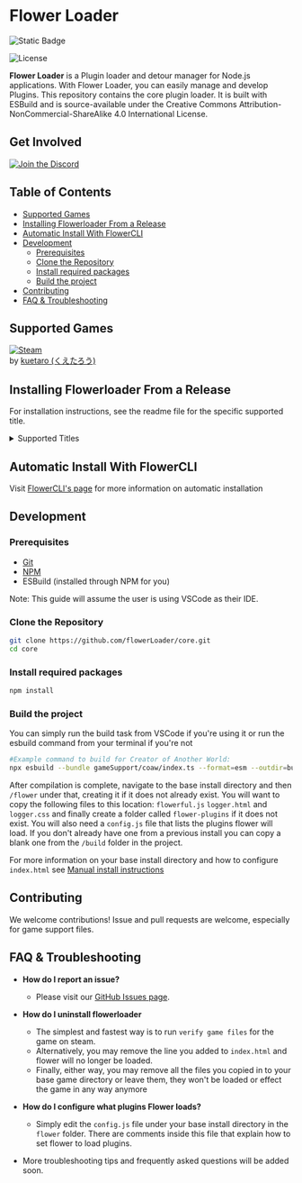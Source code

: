 # Flower Loader

![Static Badge](https://img.shields.io/badge/Language-Typescript_ESM-blue?style=for-the-badge&logo=typescript)

![License](https://img.shields.io/badge/License-CC_BY--NC--SA_4.0-yellowgreen?style=for-the-badge&logo=creativecommons)

**Flower Loader** is a Plugin loader and detour manager for Node.js applications. With Flower Loader, you can easily manage and develop Plugins. This repository contains the core plugin loader. It is built with ESBuild and is source-available under the Creative Commons Attribution-NonCommercial-ShareAlike 4.0 International License.

## Get Involved

[![Join the Discord](https://img.shields.io/discord/1239786034561028136?color=5865F2&label=Join+The+Discord&logo=discord&style=for-the-badge)](https://discord.gg/kHSEXyawFY)

## Table of Contents

  - [Supported Games](#supported-games)
  - [Installing Flowerloader From a
    Release](#installing-flowerloader-from-a-release)
  - [Automatic Install With
    FlowerCLI](#automatic-install-with-flowercli)
  - [Development](#development)
      - [Prerequisites](#prerequisites)
      - [Clone the Repository](#clone-the-repository)
      - [Install required packages](#install-required-packages)
      - [Build the project](#build-the-project)
  - [Contributing](#contributing)
  - [FAQ & Troubleshooting](#faq--troubleshooting)

## Supported Games

[![Steam](https://img.shields.io/badge/Steam-Creator_Of_Another_World-1b2838?style=for-the-badge&logo=steam)](https://store.steampowered.com/app/2761610/Creator_of_Another_World/)  
by [kuetaro (くえたろう)](https://store.steampowered.com/curator/44822906)

## Installing Flowerloader From a Release

For installation instructions, see the readme file for the specific
supported title.

<details>
<summary>Supported Titles</summary>

  - [Creator of Another World](gameSupport/coaw/static/readme.md)
  - [Generic](gameSupport/none/static/readme.md)

</details>

## Automatic Install With FlowerCLI

Visit [FlowerCLI's page](https://github.com/flowerLoader/tool) for more
information on automatic installation

## Development

### Prerequisites

  - [Git](https://git-scm.com/downloads)
  - [NPM](https://nodejs.org/en/download/package-manager)
  - ESBuild (installed through NPM for you)

Note: This guide will assume the user is using VSCode as their IDE.

### Clone the Repository

``` bash
git clone https://github.com/flowerLoader/core.git
cd core
```

### Install required packages

``` bash
npm install
```

### Build the project

You can simply run the build task from VSCode if you're using it or run
the esbuild command from your terminal if you're not

``` bash
#Example command to build for Creator of Another World:
npx esbuild --bundle gameSupport/coaw/index.ts --format=esm --outdir=build/ --platform=node
```

After compilation is complete, navigate to the base install directory
and then `/flower` under that, creating it if it does not already exist.
You will want to copy the following files to this location:
`flowerful.js` `logger.html` and `logger.css` and finally create a
folder called `flower-plugins` if it does not exist. You will also need
a `config.js` file that lists the plugins flower will load. If you don't
already have one from a previous install you can copy a blank one from
the `/build` folder in the project.

For more information on your base install directory and how to configure
`index.html` see [Manual install instructions](#from-a-released-version)

## Contributing

We welcome contributions\! Issue and pull requests are welcome,
especially for game support files.

## FAQ & Troubleshooting

  - **How do I report an issue?**
    
      - Please visit our [GitHub Issues
        page](https://github.com/flowerLoader/core/issues).

  - **How do I uninstall flowerloader**
    
      - The simplest and fastest way is to run `verify game files` for
        the game on steam.
      - Alternatively, you may remove the line you added to `index.html`
        and flower will no longer be loaded.
      - Finally, either way, you may remove all the files you copied in
        to your base game directory or leave them, they won't be loaded
        or effect the game in any way anymore

  - **How do I configure what plugins Flower loads?**
    
      - Simply edit the `config.js` file under your base install
        directory in the `flower` folder. There are comments inside this
        file that explain how to set flower to load plugins.

  - More troubleshooting tips and frequently asked questions will be
    added soon.
